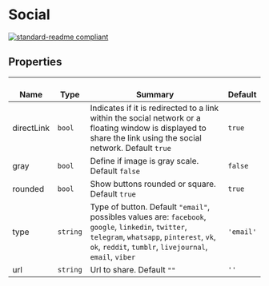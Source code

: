 # Social
  [![standard-readme compliant](https://img.shields.io/badge/standard--readme-OK-green.svg?style=flat-square)](https://github.com/RichardLitt/standard-readme)
  

  ## Properties
  | </br>Name | </br>Type | </br>Summary | </br>Default | 
| ---- | ---- | ---- | ---- |
| directLink | `bool` | Indicates if it is redirected to a link within the social network or a floating window is displayed to share the link using the social network. Default `true` | `true` |
| gray | `bool` | Define if image is gray scale. Default `false` | `false` |
| rounded | `bool` | Show buttons rounded or square. Default `true` | `true` |
| type | `string` | Type of button. Default `"email"`, possibles values are: `facebook`, `google`, `linkedin`, `twitter`, `telegram`, `whatsapp`, `pinterest`, `vk`, `ok`, `reddit`, `tumblr`, `livejournal`, `email`, `viber` | `'email'` |
| url | `string` | Url to share. Default `""` | `''` |